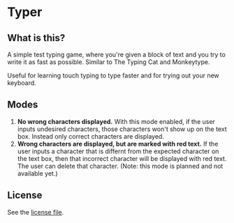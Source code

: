 # Typer

## What is this?

A simple test typing game, where you're given a block of text and you try to
write it as fast as possible. Similar to The Typing Cat and Monkeytype.

Useful for learning touch typing to type faster and for trying out your new keyboard.

## Modes

1. **No wrong characters displayed.** With this mode enabled, if the user inputs
   undesired characters, those characters won't show up on the text box. Instead only correct characters are displayed.
2. **Wrong characters are displayed, but are marked with red text.** If the
   user inputs a character that is differnt from the expected character on the
   text box, then that incorrect character will be displayed with red text. The
   user can delete that character. (Note: this mode is planned and not available yet.)

## License

See the [license file](./LICENSE).
